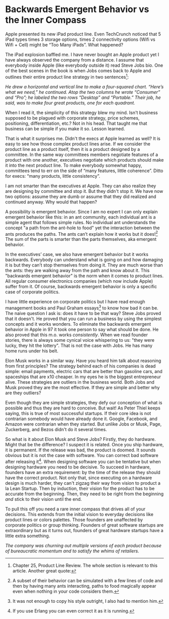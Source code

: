 # Backwards Emergent Behavior vs the Inner Compass

Apple presented its new iPad product line. Even TechCrunch noticed that 5 iPad types times 3 storage options, times 2 connectivity options (Wifi vs Wifi + Cell) might be “Too Many iPads”. What happened?

The iPad explosion baffled me. I have never bought an Apple product yet I have always observed the company from a distance. I assume that everybody inside Apple (like everybody outside it) read Steve Jobs bio. One of the best scenes in the book is when Jobs comes back to Apple and outlines their entire product line strategy in two sentences[^jobs-quote]: 

*He drew a horizontal and vertical line to make a four-squared chart. “Here’s what we need,” he continued. Atop the two columns he wrote “Consumer” and “Pro”; he labeled the two rows “Desktop” and “Portable.” Their job, he said, was to make four great products, one for each quadrant.*

When I read it, the simplicity of this strategy blew my mind. Isn't business supposed to be plagued with corporate strategy, price schemes, positioning, differentiation, etc.? Not in his head. That taught me that business can be simple if you make it so. Lesson learned.

That is what it surprises me. Didn't the execs at Apple learned as well? It is easy to see how those complex product lines arise. If we consider the product line as a product itself, then it is a product designed by a committee. In the same way committees members negotiate features of a product with one another, executives negotiate which products should make it into the next product line. To make everybody somewhat happy, committees tend to err on the side of “many features, little coherence”. Ditto for execs: “many products, little consistency”.

I am not smarter than the executives at Apple. They can also realize they are designing by committee and stop it. But they didn't stop it. We have now two options: assume they are dumb or assume that they did realized and continued anyway. Why would that happen?

A possibility is emergent behavior. Since I am no expert I can only explain emergent behavior like this: in an ant community, each individual ant is a simple agent that follows  simple rules. No individual ant understands the concept "a path from the ant-hole to food" yet the interaction between the ants produces the paths. The ants can’t explain how it works but it does![^ants] The sum of the parts is smarter than the parts themselves, aka emergent behavior.

In the executives’ case, we also have emergent behavior but it works backwards. Everybody can understand what is going on and how damaging it is but they can’t stop themselves from doing it. They are much worse than the ants: they are walking away from the path and know about it. This "backwards emergent behavior" is the norm when it comes to product lines. All regular consumer electronics companies (which now include Apple) suffer from it. Of course, backwards emergent behavior is only a specific case of corporate politics.

I have little experience on corporate politics but I have read enough management books and Paul Graham essays[^pg] to know how bad it can be. The naive question I ask is: does it have to be that way? Steve Jobs proved that it doesn't. He proved that you can run a business by using the simplest concepts and it works wonders. To eliminate the backwards emergent behavior in Apple in 97 it took one person to say what should be done. He also proved that this m.o. works *consistently*. When we read founder stories, there is always some cynical voice whispering to us: "they were lucky, they hit the lottery". That is not the case with Jobs. He has many home runs under his belt.

Elon Musk works in a similar way. Have you heard him talk about reasoning from first principles? The strategy behind each of his companies is dead simple: email payments, electric cars that are better than gasoline cars, and spaceships that are x10 cheaper. In my eyes he is the biggest entrepreneur alive. These strategies are outliers in the business world. Both Jobs and Musk proved they are the most effective. If they are simple and better why are they outliers?

Even though they are simple strategies, they defy our conception of what is possible and thus they are hard to conceive. But wait! As Peter Thiel keeps saying, this is true of most successful startups. If their core idea is not contrarian somebody would have already done it. Google, Facebook, and Amazon were contrarian when they started. But unlike Jobs or Musk, Page, Zuckerberg, and Bezos didn't do it several times.

So what is it about Elon Musk and Steve Jobs? Firstly, they do hardware. Might that be the difference? I suspect it is related. Once you ship hardware, it is permanent. If the release was bad, the product is doomed. It sounds obvious but it is not the case with software. You can correct bad software after releasing it[^erl]. When designing software you can be tentative but when designing hardware you need to be decisive. To succeed in hardware, founders have an extra requirement: by the time of the release they should have the correct product. Not only that, since executing on a hardware design is much harder, they can't zigzag their way from vision to product a la Lean Startup. Then by induction, their vision for the product has to be accurate from the beginning. Then, they need to be right from the beginning *and* stick to their vision until the end.

To pull this off you need a rare inner compass that drives all of your decisions. This extends from the initial vision to everyday decisions like product lines or colors palettes. Those founders are unaffected by corporate politics or group thinking. Founders of great software startups are extraordinary but as it turns out, founders of great hardware startups have a little extra something.

[^jobs-quote]: Chapter 25, Product Line Review. The whole section is relevant to this article. Another great quote: 

*The company was churning out multiple versions of each product because of bureaucratic momentum and to satisfy the whims of retailers.*

[^ants]: A subset of their behavior can be simulated with a few lines of code and then by having many ants interacting, paths to food magically appear even when nothing in your code considers them.

[^pg]: It was not enough to copy his style outright, I also had to mention him.

[^erl]: If you use Erlang you can even correct it as it is running.
